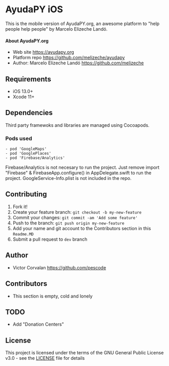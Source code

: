 # AyudaPY iOS

This is the mobile version of AyudaPY.org, an awesome platform to "help people help people" by Marcelo Elizeche Landó.

#### About AyudaPY.org

- Web site https://ayudapy.org
- Platform repo https://github.com/melizeche/ayudapy
- Author: Marcelo Elizeche Landó https://github.com/melizeche

## Requirements

- iOS 13.0+
- Xcode 11+

## Dependencies

Third party framewoks and libraries are managed using Cocoapods.

### Pods used 
	- pod 'GoogleMaps'
	- pod 'GooglePlaces'
	- pod 'Firebase/Analytics'

Firebase/Analytics is not necesary to run the project. Just remove import "Firebase" & FirebaseApp.configure() in AppDelegate.swift to run the project. GoogleService-Info.plist is not included in the repo.

## Contributing

1. Fork it!
2. Create your feature branch: `git checkout -b my-new-feature`
3. Commit your changes: `git commit -am 'Add some feature'`
4. Push to the branch: `git push origin my-new-feature`
5. Add your name and git account to the Contributors section in this `Readme.MD` 
6. Submit a pull request to `dev` branch

## Author

- Victor Corvalan https://github.com/pescode

## Contributors

- This section is empty, cold and lonely

## TODO

- Add "Donation Centers"

## License

This project is licensed under the terms of the GNU General Public License v3.0 - see the [LICENSE](LICENSE) file for details